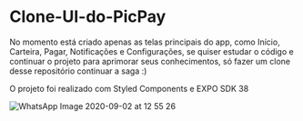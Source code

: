 # Clone-UI-do-PicPay

No momento está criado apenas as telas principais do app, como Início, Carteira, Pagar, Notificações e Configurações, se quiser estudar o código e continuar o projeto para aprimorar seus conhecimentos, só fazer um clone desse repositório continuar a saga :)

O projeto foi realizado com Styled Components e EXPO SDK 38


![WhatsApp Image 2020-09-02 at 12 55 26](https://user-images.githubusercontent.com/10777772/92007521-71109200-ed1c-11ea-8d44-3017bdc0b55c.jpeg)

